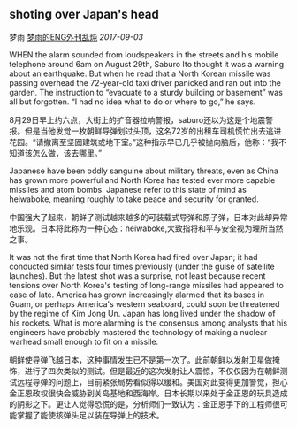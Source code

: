 ## shoting over Japan's head

梦雨 [梦雨的ENG外刊乱炖](javascript:void(0);) *2017-09-03*

WHEN the alarm sounded from loudspeakers in the streets and his mobile telephone around 6am on August 29th, Saburo Ito thought it was a warning about an earthquake. But when he read that a North Korean missile was passing overhead the 72-year-old taxi driver panicked and ran out into the garden. The instruction to “evacuate to a sturdy building or basement” was all but forgotten. “I had no idea what to do or where to go,” he says.

8月29日早上约六点，大街上的扩音器拉响警报，saburo还以为这是个地震警报。但是当他发觉一枚朝鲜导弹划过头顶，这名72岁的出租车司机慌忙出去逃进花园。“请撤离至坚固建筑或地下室。”这种指示早已几乎被抛向脑后，他称：“我不知道该怎么做，该去哪里。”

Japanese have been oddly sanguine about military threats, even as China has grown more powerful and North Korea has tested ever more capable missiles and atom bombs. Japanese refer to this state of mind as heiwaboke, meaning roughly to take peace and security for granted.

中国强大了起来，朝鲜了测试越来越多的可装载式导弹和原子弹，日本对此却异常地乐观。日本将此称为一种心态：heiwaboke,大致指将和平与安全视为理所当然之事。



It was not the first time that North Korea had fired over Japan; it had conducted similar tests four times previously (under the guise of satellite launches). But the latest shot was a surprise, not least because recent tensions over North Korea's testing of long-range missiles had appeared to ease of late. America has grown increasingly alarmed that its bases in Guam, or perhaps America's western seaboard, could soon be threatened by the regime of Kim Jong Un. Japan has long lived under the shadow of his rockets. What is more alarming is the consensus among analysts that his engineers have probably mastered the technology of making a nuclear warhead small enough to fit on a missile.

朝鲜使导弹飞越日本，这种事情发生已不是第一次了。此前朝鲜以发射卫星做掩饰，进行了四次类似的测试。但是最近的这次发射让人震惊，不仅仅因为在朝鲜测试远程导弹的问题上，目前紧张局势看似得以缓和。美国对此变得更加警觉，担心金正恩政权很快会威胁到关岛基地和西海岸。日本长期以来处于金正恩的玩具造成的阴影之下。更让人觉得恐慌的是，分析师们一致认为：金正恩手下的工程师很可能掌握了能使核弹头足以装在导弹上的技术。









